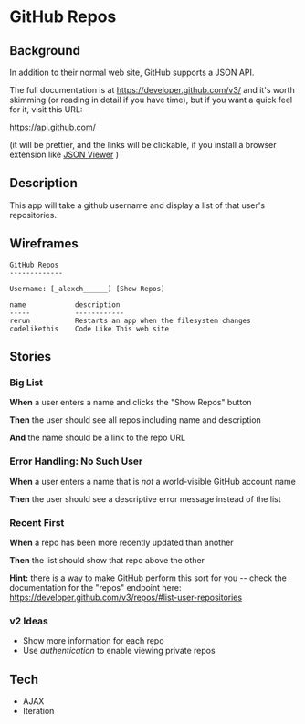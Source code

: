 # GitHub Repos

## Background

In addition to their normal web site, GitHub supports a JSON API.

The full documentation is at <https://developer.github.com/v3/> and it's worth skimming (or reading in detail if you have time), but if you want a quick feel for it, visit this URL:

<https://api.github.com/> 

(it will be prettier, and the links will be clickable, if you install a browser extension like [JSON Viewer](https://github.com/tulios/json-viewer/tree/0.18.0) )   

## Description

This app will take a github username and display a list of that user's repositories.

## Wireframes

```
GitHub Repos
-------------

Username: [_alexch______] [Show Repos]

name            description
-----           ------------
rerun           Restarts an app when the filesystem changes
codelikethis    Code Like This web site
```

## Stories

<!--BOX-->

### Big List

**When** a user enters a name and clicks the "Show Repos" button

**Then** the user should see all repos including name and description

**And** the name should be a link to the repo URL

### Error Handling: No Such User

**When** a user enters a name that is *not* a world-visible GitHub account name 

**Then** the user should see a descriptive error message instead of the list

<!--/BOX-->
<!--BOX-->

### Recent First

**When** a repo has been more recently updated than another

**Then** the list should show that repo above the other

**Hint:** there is a way to make GitHub perform this sort for you -- check the documentation for the "repos" endpoint here: https://developer.github.com/v3/repos/#list-user-repositories 

<!--/BOX-->

### v2 Ideas

* Show more information for each repo
* Use *authentication* to enable viewing private repos

## Tech

* AJAX
* Iteration
